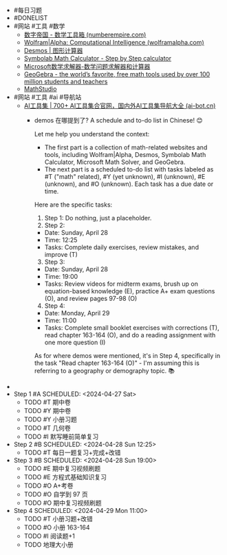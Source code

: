 - #每日习题
- #DONELIST
- #网站 #工具 #数学
	- [数字帝国 - 数学工具箱 (numberempire.com)](https://zh.numberempire.com/)
	- [Wolfram|Alpha: Computational Intelligence (wolframalpha.com)](https://www.wolframalpha.com/)
	- [Desmos | 图形计算器](https://www.desmos.com/calculator?lang=zh-CN)
	- [Symbolab Math Calculator - Step by Step calculator](https://www.symbolab.com/)
	- [Microsoft数学求解器-数学问题求解器和计算器](https://math.microsoft.com/zh)
	- [GeoGebra - the world’s favorite, free math tools used by over 100 million students and teachers](https://www.geogebra.org/)
	- [MathStudio](http://mathstud.io/)
- #网站 #工具 #ai #导航站
	- [AI工具集 | 700+ AI工具集合官网，国内外AI工具集导航大全 (ai-bot.cn)](https://ai-bot.cn/)
		- demos 在哪提到了?
		  A schedule and to-do list in Chinese! 😊
		  
		  Let me help you understand the context:
		  
		  * The first part is a collection of math-related websites and tools, including Wolfram|Alpha, Desmos, Symbolab Math Calculator, Microsoft Math Solver, and GeoGebra.
		  * The next part is a scheduled to-do list with tasks labeled as #T ("math" related), #Y (yet unknown), #I (unknown), #E (unknown), and #O (unknown). Each task has a due date or time.
		  
		  Here are the specific tasks:
		  
		  1. Step 1: Do nothing, just a placeholder.
		  2. Step 2:
		  	* Date: Sunday, April 28
		  	* Time: 12:25
		  	* Tasks: Complete daily exercises, review mistakes, and improve (T)
		  3. Step 3:
		  	* Date: Sunday, April 28
		  	* Time: 19:00
		  	* Tasks: Review videos for midterm exams, brush up on equation-based knowledge (E), practice A+ exam questions (O), and review pages 97-98 (O)
		  4. Step 4:
		  	* Date: Monday, April 29
		  	* Time: 11:00
		  	* Tasks: Complete small booklet exercises with corrections (T), read chapter 163-164 (O), and do a reading assignment with one more question (I)
		  
		  As for where demos were mentioned, it's in Step 4, specifically in the task "Read chapter 163-164 (O)" - I'm assuming this is referring to a geography or demography topic. 📚
-
- Step 1 #A
  SCHEDULED: <2024-04-27 Sat>
	- TODO #T 期中卷
	- TODO #Y 期中卷
	- TODO #Y 小册习题
	- TODO #T 几何卷
	- TODO #I 默写睡前简单复习
- Step 2 #B
  SCHEDULED: <2024-04-28 Sun 12:25>
	- TODO #T 每日一题复习+完成+改错
- Step 3 #B
  SCHEDULED: <2024-04-28 Sun 19:00>
	- TODO #E 期中复习视频刷题
	- TODO #E 方程式基础知识复习
	- TODO #O A+考卷
	- TODO #O 自学到 97 页
	- TODO #O 期中复习视频刷题
- Step 4
  SCHEDULED: <2024-04-29 Mon 11:00>
	- TODO #T 小册习题+改错
	- TODO #O 小册 163-164
	- TODO #I 阅读题+1
	- TODO 地理大小册
